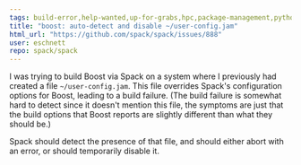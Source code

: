 ```yaml
---
tags: build-error,help-wanted,up-for-grabs,hpc,package-management,python
title: "boost: auto-detect and disable ~/user-config.jam"
html_url: "https://github.com/spack/spack/issues/888"
user: eschnett
repo: spack/spack
---
```


I was trying to build Boost via Spack on a system where I previously had created a file `~/user-config.jam`. This file overrides Spack's configuration options for Boost, leading to a build failure. (The build failure is somewhat hard to detect since it doesn't mention this file, the symptoms are just that the build options that Boost reports are slightly different than what they should be.)

Spack should detect the presence of that file, and should either abort with an error, or should temporarily disable it.
